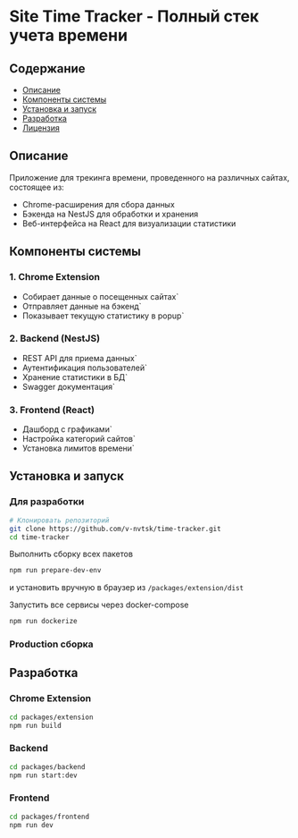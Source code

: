 # Site Time Tracker - Полный стек учета времени

## Содержание
- [Описание](#описание)
- [Компоненты системы](#компоненты-системы)
- [Установка и запуск](#установка-и-запуск)
- [Разработка](#разработка)
- [Лицензия](#лицензия)

## Описание
Приложение для трекинга времени, проведенного на различных сайтах, состоящее из:
- Chrome-расширения для сбора данных
- Бэкенда на NestJS для обработки и хранения
- Веб-интерфейса на React для визуализации статистики

## Компоненты системы

### 1. Chrome Extension
 - Собирает данные о посещенных сайтах`  
 - Отправляет данные на бэкенд`  
 - Показывает текущую статистику в popup`

### 2. Backend (NestJS)
 - REST API для приема данных`  
 - Аутентификация пользователей`  
 - Хранение статистики в БД`  
 - Swagger документация`

### 3. Frontend (React)
 - Дашборд с графиками`  
 - Настройка категорий сайтов`  
 - Установка лимитов времени`

## Установка и запуск

### Для разработки
```bash
# Клонировать репозиторий
git clone https://github.com/v-nvtsk/time-tracker.git
cd time-tracker
```

Выполнить сборку всех пакетов
```bash
npm run prepare-dev-env
```
и установить вручную в браузер из `/packages/extension/dist`

Запустить все сервисы через docker-compose
```bash
npm run dockerize
```

### Production сборка

## Разработка

### Chrome Extension
```bash
cd packages/extension
npm run build
```

### Backend
```bash
cd packages/backend
npm run start:dev
```

### Frontend
```bash
cd packages/frontend
npm run dev
```